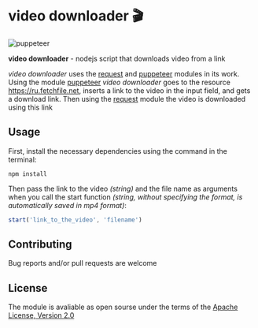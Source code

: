 # video downloader :clapper:

![puppeteer](https://img.shields.io/npm/v/puppeteer?color=green&label=puppeteer)

**video downloader** - nodejs script that downloads video from a link

*video downloader* uses the [request](https://www.npmjs.com/package/request) and [puppeteer](https://pptr.dev/) modules in its work.
Using the module [puppeteer](https://pptr.dev/) *video downloader* goes to the resource https://ru.fetchfile.net, inserts a link to the video in the input field, and gets a download link. Then using the [request](https://www.npmjs.com/package/request) module the video is downloaded using this link

## Usage

First, install the necessary dependencies using the command in the terminal:

`npm install`

Then pass the link to the video *(string)* and the file name as arguments when you call the start function *(string, without specifying the format, is automatically saved in mp4 format)*:

```javascript
start('link_to_the_video', 'filename')
```

## Contributing

Bug reports and/or pull requests are welcome

## License

The module is avaliable as open sourse under the terms of the [Apache License, Version 2.0](https://opensource.org/licenses/Apache-2.0)

